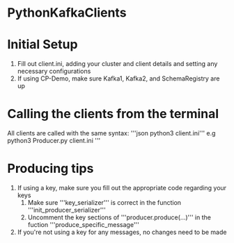 # PythonKafkaClients

# Initial Setup
1. Fill out client.ini, adding your cluster and client details and setting any necessary configurations
2. If using CP-Demo, make sure Kafka1, Kafka2, and SchemaRegistry are up

# Calling the clients from the terminal

All clients are called with the same syntax:
    '''json
        python3 <filename> client.ini'''
        e.g python3 Producer.py client.ini
    '''

# Producing tips

1. If using a key, make sure you fill out the appropriate code regarding your keys
    1. Make sure '''key_serializer''' is correct in the function '''init_producer_serializer'''
    2. Uncomment the key sections of '''producer.produce(...)''' in the fuction '''produce_specific_message'''
3. If you're not using a key for any messages, no changes need to be made 
